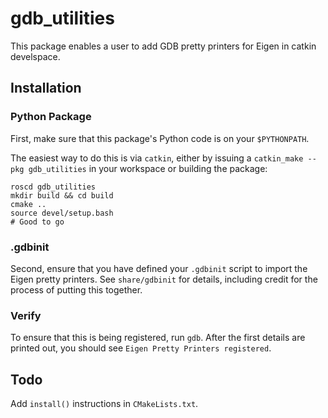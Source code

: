 # gdb_utilities

This package enables a user to add GDB pretty printers for Eigen in catkin develspace.

## Installation

### Python Package
First, make sure that this package's Python code is on your `$PYTHONPATH`.

The easiest way to do this is via `catkin`, either by issuing a `catkin_make --pkg gdb_utilities` in your workspace or building the package:

	roscd gdb_utilities
	mkdir build && cd build
	cmake ..
	source devel/setup.bash
	# Good to go

### .gdbinit
Second, ensure that you have defined your `.gdbinit` script to import the Eigen pretty printers. See `share/gdbinit` for details, including credit for the process of putting this together.

### Verify
To ensure that this is being registered, run `gdb`. After the first details are printed out, you should see `Eigen Pretty Printers registered`.

## Todo

Add `install()` instructions in `CMakeLists.txt`.
